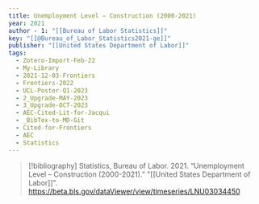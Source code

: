 ```yaml
---
title: Unemployment Level – Construction (2000-2021)
year: 2021
author - 1: "[[Bureau of Labor Statistics]]"
key: "[[@Bureau_of_Labor_Statistics2021-ge]]"
publisher: "[[United States Department of Labor]]"
tags:
  - Zotero-Import-Feb-22
  - My-Library
  - 2021-12-03-Frontiers
  - Frontiers-2022
  - UCL-Poster-Q1-2023
  - 2_Upgrade-MAY-2023
  - 3_Upgrade-OCT-2023
  - AEC-Cited-Lit-for-Jacqui
  - _BibTex-to-MD-Git
  - Cited-for-Frontiers
  - AEC
  - Statistics
---
```


> [!bibliography]
> Statistics, Bureau of Labor. 2021. “Unemployment Level – Construction (2000-2021).” "[[United States Department of Labor]]". https://beta.bls.gov/dataViewer/view/timeseries/LNU03034450